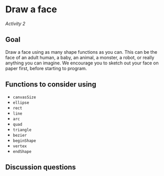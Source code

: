 # Draw a face
_Activity 2_

## Goal
Draw a face using as many shape functions as you can. This can be the face of an adult human, a baby, an animal, a monster, a robot, or really anything you can imagine. We encourage you to sketch out your face on paper first, before starting to program.

## Functions to consider using
* `canvasSize`
* `ellipse`
* `rect`
* `line`
* `arc`
* `quad`
* `triangle`
* `bezier`
* `beginShape`
* `vertex`
* `endShape`

## Discussion questions
